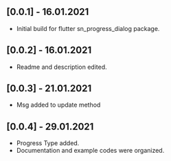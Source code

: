 ## [0.0.1] - 16.01.2021

* Initial build for flutter sn_progress_dialog package.

## [0.0.2] - 16.01.2021

* Readme and description edited.

## [0.0.3] - 21.01.2021

* Msg added to update method

## [0.0.4] - 29.01.2021

* Progress Type added.
* Documentation and example codes were organized.
